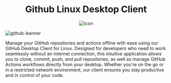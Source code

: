 


<div align="center">
 
# Github Linux Desktop Client
 ![icon](https://github.com/vernonthedev/github_desktop_client/assets/108737724/42fbae41-51bc-4b77-8f7c-89b1129b909a)


</div>


![github-banner](https://github.com/vernonthedev/github_desktop_client/assets/108737724/85e766d0-b254-4014-ba27-4cfed5dd22ea)

 Manage your GitHub repositories and actions offline with ease using our GitHub Desktop Client for Linux. Designed for developers who need to work seamlessly without an internet connection, this intuitive application allows you to clone, commit, push, and pull repositories, as well as manage GitHub Actions workflows directly from your desktop. Whether you're on the go or in a restricted network environment, our client ensures you stay productive and in control of your code.
